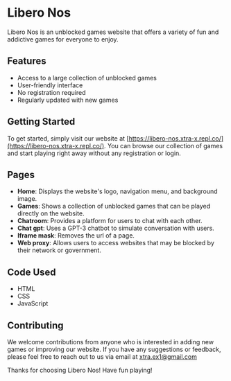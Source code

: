 # Libero Nos

Libero Nos is an unblocked games website that offers a variety of fun and addictive games for everyone to enjoy.

## Features

- Access to a large collection of unblocked games
- User-friendly interface
- No registration required
- Regularly updated with new games

## Getting Started

To get started, simply visit our website at [https://libero-nos.xtra-x.repl.co/](https://libero-nos.xtra-x.repl.co/). You can browse our collection of games and start playing right away without any registration or login.

## Pages

- **Home**: Displays the website's logo, navigation menu, and background image.
- **Games**: Shows a collection of unblocked games that can be played directly on the website.
- **Chatroom**: Provides a platform for users to chat with each other.
- **Chat gpt**: Uses a GPT-3 chatbot to simulate conversation with users.
- **Iframe mask**: Removes the url of a page.
- **Web proxy**: Allows users to access websites that may be blocked by their network or government.

## Code Used

- HTML
- CSS
- JavaScript

## Contributing

We welcome contributions from anyone who is interested in adding new games or improving our website. If you have any suggestions or feedback, please feel free to reach out to us via email at xtra.ex1@gmail.com

Thanks for choosing Libero Nos! Have fun playing!